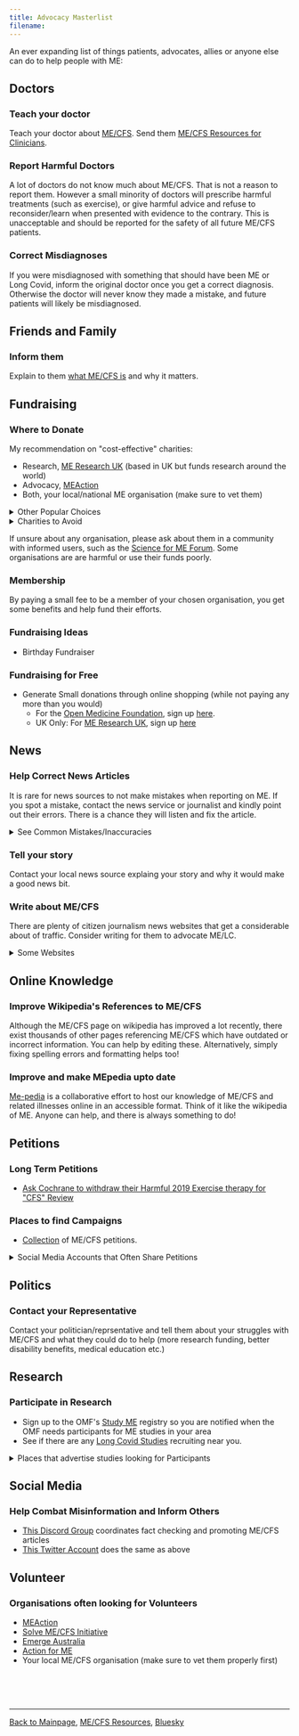 ```yaml
---
title: Advocacy Masterlist
filename: 
---
```

An ever expanding list of things patients, advocates, allies or anyone else can do to help people with ME:
<br/>
## Doctors
### Teach your doctor
Teach your doctor about [ME/CFS](https://me-cfs.github.io/me-cfs.html). Send them [ME/CFS Resources for Clinicians](https://me-cfs.github.io/clinical-resources.html).
### Report Harmful Doctors
A lot of doctors do not know much about ME/CFS. That is not a reason to report them. However a small minority of doctors will prescribe harmful treatments (such as exercise), or give harmful advice and refuse to reconsider/learn when presented with evidence to the contrary. This is unacceptable and should be reported for the safety of all future ME/CFS patients.
### Correct Misdiagnoses
If you were misdiagnosed with something that should have been ME or Long Covid, inform the original doctor once you get a correct diagnosis. Otherwise the doctor will never know they made a mistake, and future patients will likely be misdiagnosed.

## Friends and Family
### Inform them
Explain to them [what ME/CFS is](https://me-cfs.github.io/me-cfs.html) and why it matters. 

## Fundraising
### Where to Donate
My recommendation on "cost-effective" charities:
* Research, [ME Research UK](https://www.meresearch.org.uk) (based in UK but funds research around the world)
* Advocacy, [MEAction](https://www.meaction.net)
* Both, your local/national ME organisation (make sure to vet them)
<details markdown="1">
  <summary>Other Popular Choices</summary>
* [Open Medicine Foundation](https://omf.ngo/)
  * While they are a solid choice, I think they aren't very good at sharing research results or publishing negative findings, in fact as of december 2024 they have an average 2 million donation per study published.
</details>
<details markdown="1">
  <summary>Charities to Avoid</summary>
* Long COVID Action Project (UK)
  * [See my blog post](https://me-cfs.github.io/LCAP.html)
* ME Association (UK)
  * As of December 2024, their chair Neil Reiley has denied experiences of severe people and recommended harmful "treatments" ([See Petition](https://www.change.org/p/me-association-chair-neil-riley-must-step-down?recruited_by_id=25979f70-b27b-11ef-9380-55a94ca74c63&utm_source=share_petition&utm_campaign=psf_combo_share_initial&utm_medium=copylink))
</details>

If unsure about any organisation, please ask about them in a community with informed users, such as the [Science for ME Forum](https://s4me.info). Some organisations are are harmful or use their funds poorly.



### Membership
By paying a small fee to be a member of your chosen organisation, you get some benefits and help fund their efforts. 

### Fundraising Ideas
* Birthday Fundraiser

### Fundraising for Free
* Generate Small donations through online shopping (while not paying any more than you would)
  * For the [Open Medicine Foundation](https://www.omf.ngo), sign up [here](https://ow.ly/rlha50SieTb).
  * UK Only: For [ME Research UK](https://www.meresearch.org.uk), sign up [here](https://tinyurl.com/yndk2uf7)

## News
### Help Correct News Articles
It is rare for news sources to not make mistakes when reporting on ME. If you spot a mistake, contact the news service or journalist and kindly point out their errors. There is a chance they will listen and fix the article.
<details markdown="1">
  <summary>See Common Mistakes/Inaccuracies</summary>

* Does not mention Post-Exertional Malaise although that is the defining and most prominent symptom
* Uses the name "Chronic Fatigue Syndrome" or even "Chronic Fatigue" when the official name is ME/CFS or ME.
* Fails to mention that it is a disabling illness, ie. referring to it as a "fatiguing condition" while listing "common symptoms" like "nausea" without mention that it leads people to be unable to work/bedbound/housebound etc.
* [This](https://www.meaction.net/wp-content/uploads/2020/10/Journalists_-How-to-Report-on-ME_CFS.pdf) document from one of the largest ME/CFS organisations guides journalists through the do's and dont's of reporting on ME.

</details>

### Tell your story
Contact your local news source explaing your story and why it would make a good news bit.

### Write about ME/CFS
There are plenty of citizen journalism news websites that get a considerable about of traffic. Consider writing for them to advocate ME/LC.
<details markdown="1">
  <summary>Some Websites</summary>

* UK: [Bylines Network](https://bylinesnetwork.co.uk/volunteer/)
</details>

## Online Knowledge
### Improve Wikipedia's References to ME/CFS
Although the ME/CFS page on wikipedia has improved a lot recently, there exist thousands of other pages referencing ME/CFS which have outdated or incorrect information. You can help by editing these. Alternatively, simply fixing spelling errors and formatting helps too!
### Improve and make MEpedia upto date
[Me-pedia](https://me-pedia.org/wiki/MEpedia:How_to_contribute) is a collaborative effort to host our knowledge of ME/CFS and related illnesses online in an accessible format. Think of it like the wikipedia of ME. Anyone can help, and there is always something to do!

## Petitions
### Long Term Petitions
* [Ask Cochrane to withdraw their Harmful 2019 Exercise therapy for "CFS" Review](https://www.change.org/p/cochrane-withdraw-the-harmful-2019-exercise-therapy-for-cfs-review)

### Places to find Campaigns
* [Collection](https://www.s4me.info/forums/petitions.23/) of ME/CFS petitions.
<details markdown="1">
<summary>Social Media Accounts that Often Share Petitions</summary>
**Twitter:**
* [Ror Preston](https://x.com/rorpreston?s=21)
* [ME Action Network](https://x.com/meactnet?s=21)
* [ME Advocacy Australia](https://x.com/meadvnetau?s=21)
* [ME Association](https://x.com/meassociation?s=21)
* [Solve ME/CFS Initiative](https://x.com/plzsolvecfs?s=21)
* [The Chronic Collaboration](https://x.com/thechroniccolab?s=21)
* [My Twitter Account](https://twitter.com/yann_mecfs)
</details>

## Politics
### Contact your Representative
Contact your politician/reprsentative and tell them about your struggles with ME/CFS and what they could do to help (more research funding, better disability benefits, medical education etc.)

## Research
### Participate in Research
* Sign up to the OMF's [Study ME](https://www.omf.ngo/studyme/) registry so you are notified when the OMF needs participants for ME studies in your area
* See if there are any [Long Covid Studies](https://longcovidstudies.net) recruiting near you.
<details markdown="1">
  <summary>Places that advertise studies looking for Participants</summary>
* Science for ME has a [collection of active studies looking for participants](https://www.s4me.info/forums/recruitment-into-current-me-cfs-research-studies.129/)
* [Australian ME Registry](https://ausmeregistry.org)
* Your local/national ME/CFS organisation will likely promote studies looking for volunteers; it can be useful to sign up to their newsletters or equivalent
* [ME Research UK](https://www.meresearch.org.uk/research/volunteering/)
</details>

## Social Media
### Help Combat Misinformation and Inform Others
* [This Discord Group](https://discord.gg/56VfqnUSnS) coordinates fact checking and promoting ME/CFS articles
* [This Twitter Account](https://x.com/LCMEPirates) does the same as above

## Volunteer
### Organisations often looking for Volunteers
* [MEAction](https://www.meaction.net/volunteer-program/)
* [Solve ME/CFS Initiative](https://solvecfs.org/about-us/join-our-team/)
* [Emerge Australia](https://www.emerge.org.au/volunteer/)
* [Action for ME](https://www.actionforme.org.uk/support-us/volunteer/)
* Your local ME/CFS organisation (make sure to vet them properly first)

<br/><br/><br/>

---

[Back to Mainpage](https://me-cfs.github.io), [ME/CFS Resources](https://me-cfs.github.io/useful-resources.html), [Bluesky](https://bsky.app/profile/me-cfs.bsky.social)
